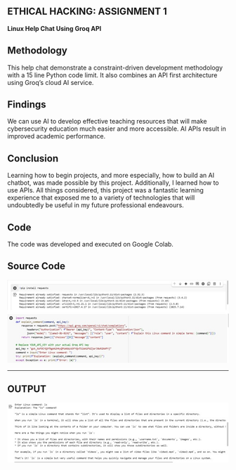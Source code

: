 ## **ETHICAL HACKING: ASSIGNMENT 1**
**Linux Help Chat Using Groq API**

## **Methodology**

This help chat demonstrate a constraint-driven development methodology with a 15
line Python code limit. It also combines an API first architecture using Groq’s cloud AI 
service. 

## **Findings**

We can use AI to develop effective teaching resources that will make cybersecurity 
education much easier and more accessible. AI APIs result in improved academic 
performance.

## **Conclusion**

Learning how to begin projects, and more especially, how to build an AI chatbot, was 
made possible by this project. Additionally, I learned how to use APIs. All things 
considered, this project was a fantastic learning experience that exposed me to a 
variety of technologies that will undoubtedly be useful in my future professional 
endeavours. 

## **Code**

The code was developed and executed on Google Colab.

## **Source Code**
![Groq API example](/images/12.jpg)

---
## **OUTPUT**
![Groq API example](/images/34.jpg)

